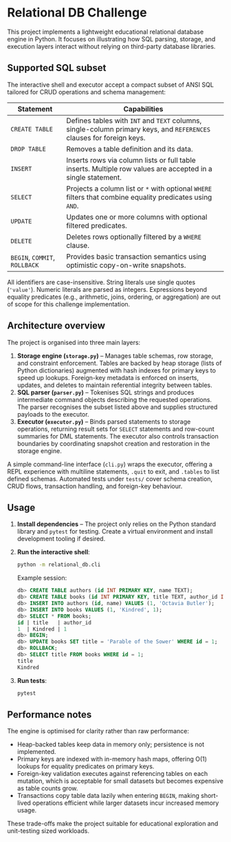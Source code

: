 # Relational DB Challenge

This project implements a lightweight educational relational database engine in Python. It focuses on illustrating how SQL parsing, storage, and execution layers interact without relying on third-party database libraries.

## Supported SQL subset

The interactive shell and executor accept a compact subset of ANSI SQL tailored for CRUD operations and schema management:

| Statement | Capabilities |
|-----------|--------------|
| `CREATE TABLE` | Defines tables with `INT` and `TEXT` columns, single-column primary keys, and `REFERENCES` clauses for foreign keys. |
| `DROP TABLE` | Removes a table definition and its data. |
| `INSERT` | Inserts rows via column lists or full table inserts. Multiple row values are accepted in a single statement. |
| `SELECT` | Projects a column list or `*` with optional `WHERE` filters that combine equality predicates using `AND`. |
| `UPDATE` | Updates one or more columns with optional filtered predicates. |
| `DELETE` | Deletes rows optionally filtered by a `WHERE` clause. |
| `BEGIN`, `COMMIT`, `ROLLBACK` | Provides basic transaction semantics using optimistic copy-on-write snapshots. |

All identifiers are case-insensitive. String literals use single quotes (`'value'`). Numeric literals are parsed as integers. Expressions beyond equality predicates (e.g., arithmetic, joins, ordering, or aggregation) are out of scope for this challenge implementation.

## Architecture overview

The project is organised into three main layers:

1. **Storage engine (`storage.py`)** – Manages table schemas, row storage, and constraint enforcement. Tables are backed by heap storage (lists of Python dictionaries) augmented with hash indexes for primary keys to speed up lookups. Foreign-key metadata is enforced on inserts, updates, and deletes to maintain referential integrity between tables.
2. **SQL parser (`parser.py`)** – Tokenises SQL strings and produces intermediate command objects describing the requested operations. The parser recognises the subset listed above and supplies structured payloads to the executor.
3. **Executor (`executor.py`)** – Binds parsed statements to storage operations, returning result sets for `SELECT` statements and row-count summaries for DML statements. The executor also controls transaction boundaries by coordinating snapshot creation and restoration in the storage engine.

A simple command-line interface (`cli.py`) wraps the executor, offering a REPL experience with multiline statements, `.quit` to exit, and `.tables` to list defined schemas. Automated tests under `tests/` cover schema creation, CRUD flows, transaction handling, and foreign-key behaviour.

## Usage

1. **Install dependencies** – The project only relies on the Python standard library and `pytest` for testing. Create a virtual environment and install development tooling if desired.
2. **Run the interactive shell**:

   ```bash
   python -m relational_db.cli
   ```

   Example session:

   ```sql
   db> CREATE TABLE authors (id INT PRIMARY KEY, name TEXT);
   db> CREATE TABLE books (id INT PRIMARY KEY, title TEXT, author_id INT REFERENCES authors(id));
   db> INSERT INTO authors (id, name) VALUES (1, 'Octavia Butler');
   db> INSERT INTO books VALUES (1, 'Kindred', 1);
   db> SELECT * FROM books;
   id | title   | author_id
   1  | Kindred | 1
   db> BEGIN;
   db> UPDATE books SET title = 'Parable of the Sower' WHERE id = 1;
   db> ROLLBACK;
   db> SELECT title FROM books WHERE id = 1;
   title
   Kindred
   ```

3. **Run tests**:

   ```bash
   pytest
   ```

## Performance notes

The engine is optimised for clarity rather than raw performance:

- Heap-backed tables keep data in memory only; persistence is not implemented.
- Primary keys are indexed with in-memory hash maps, offering O(1) lookups for equality predicates on primary keys.
- Foreign-key validation executes against referencing tables on each mutation, which is acceptable for small datasets but becomes expensive as table counts grow.
- Transactions copy table data lazily when entering `BEGIN`, making short-lived operations efficient while larger datasets incur increased memory usage.

These trade-offs make the project suitable for educational exploration and unit-testing sized workloads.
